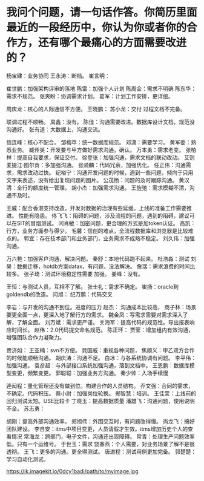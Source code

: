 # 我问个问题，请一句话作答。你简历里面最近的一段经历中，你认为你或者你的合作方，还有哪个最痛心的方面需要改进的？

杨宝建：业务协同
王永涛：断档。
崔言明：

崔世鹏：加强架构评审的落地
陈雷：加强个人计划
陈周金：需求不明确
陈东华： 需求不规范。
张爽盼：协调需求计划。
葛军：计划工作安排，更详细。

周庆龙：核心的人际通信不方便。
王晓鹏：
苏小龙：交付 过程文档不完备。

联调过程不顺畅。
周鑫：没有。
陈佳：沟通需要改进。数据库设计文档，规范没沟通好。
张有道：大数据上，沟通交流。

信连峰：核心不配合。
邹梅苹：统一数据库规范。
邓潇：需要学习。
黄军委：熟悉业务。
臧传昊：开发要与甲方做好需求沟通。确认。
万本勇：需求老变。
张柏林：提高自我要求，保证交付。
徐登张：加强沟通，需求文档的联动改动。
艾则麦提江·图尔贡：多加强沟通。
张骑麟：代码冗余，加强优化。
任正伟：沟通需求，需求改动过快。
纪裕宁：沟通开发问题的时候，遇到一些问题，倾向于只用文字来表述，没有给出复现问题的图片。
公茂杨：问题的及时跟踪沟通。
黄汉清：全行的额度统一管理。
胡小杰：加强需求沟通。
王旌弛：需求模糊不清，沟通不及时。


王威：配合香港支持改造，开发对数据的治理有些延缓。上线的准备工作需要推进。
性能有隐患。
佟飞飞：阻碍的问题，涉及流程的问题，遇到的阻碍，建议可以在SIT的冒烟测试。
闫肖敏：加密问题，更合理的方式是加token认证。
高凯：行方，业务方面参与得少。
毛馨：信创的难点，全流程数据库和浏览器是比较难点的。
郭宜：存在技术部门和业务部门，业务需求不成熟不稳定。
刘久伟：加强沟通。

万六艳：加强客户沟通，解决问题。
秦舒：本地代码跑不起来。
杜浩淼：测试
刘昊：数据迁移，hotdb方案datax，有问题，没法解决。
詹瑞：需求浪费的时间比较多。
张子琦：测试环境稳定性需要 加强。
姜峰：没有。

王恒：与测试人员，互相不了解。
张士礼：需求不确定。
崔扬：oracle到goldendb的改造。
闫旭：
纪万鹏：代码交叉

李岩：与开发的沟通不到位。进度的压力
赵杰： 沟通成本比较高，
商子林：场景要更全面一点，更深入地了解行方的需求。
魏金凤：写需求需要对需求深入了解，了解全面。
刘万斌：需求更严谨。
关海军：提高代码的规范性。导出报表响应时间长。
赵伟：2.0代码提交命名规范。
陈正环：
贾莹：增加组内有效沟通，增强团队合作力凝聚力。

贾济如：
王亚楠：svn不方便。
晁国威：重视各种问题，
焦顺义：甲乙双方合作的时候能顺畅沟通。
胡庆涛：沟通不足。
白冰：与各系统协调有问题。
李平伟：加强沟通。
袁彦超：与外部接口系统加强沟通，落到文档中。
王恩鹏：数据库模型变更，频繁变更。
郭聪聪：加强业务方沟通。
秦少帅：入场手续慢

逄闳程：量化管理还没有做到位。构建合作的人员结构。
乔文强：合同的需求，不确定。代码积压。
蔡小尉：加强岗位轮换。
郑智慧：培训。
王佳萱：上线前的回归测试太短。USE比较卡
丁晓玉：提高数据质量
潘雄飞：沟通问题，使用说明不全。
苏志勇：


胡刚：提高外部沟通效率。
郑旭伟：外围交互时，有问题改得慢。
尚龙飞：搞好团队建设。
李自安：itms中项目变更，人员请假才生效。itms增加历史个人的查看情况
常海龙：跨部门，电子文件，沟通还出现障碍。
常青：处理生产问题效率低。只有一个运维号。
于世玉：需求
饶春燕：个人需要，对业务场景了解不是很透彻。
王飞：更多的沟通。更全得测试。
唐进程：测试用例更加完备。
郭楚楚：学习自动化测试。

https://ik.imagekit.io/0dcy1badi/path/to/myimage.jpg